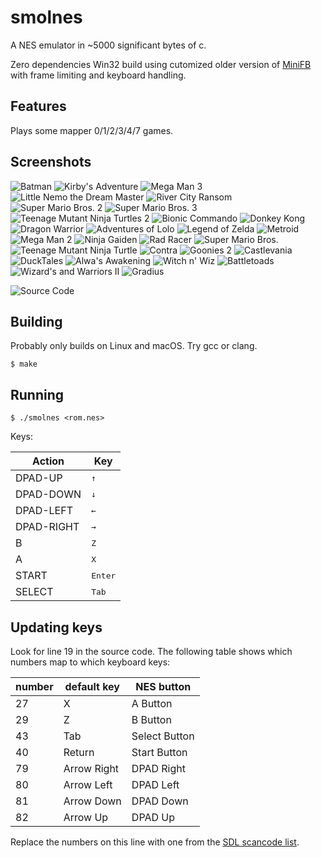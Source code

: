 # smolnes

A NES emulator in ~5000 significant bytes of c.

Zero dependencies Win32 build using cutomized older version of [MiniFB](https://github.com/emoon/minifb) with frame limiting and keyboard handling.

## Features

Plays some mapper 0/1/2/3/4/7 games.

## Screenshots

![Batman](img/batman.gif)
![Kirby's Adventure](img/kirby.gif)
![Mega Man 3](img/mm3.gif)
![Little Nemo the Dream Master](img/nemo.gif)
![River City Ransom](img/rcr.gif)
![Super Mario Bros. 2](img/smb2.gif)
![Super Mario Bros. 3](img/smb3.gif)
![Teenage Mutant Ninja Turtles 2](img/tmnt2.gif)
![Bionic Commando](img/bc.gif)
![Donkey Kong](img/dk.gif)
![Dragon Warrior](img/dw.gif)
![Adventures of Lolo](img/lolo.gif)
![Legend of Zelda](img/loz.gif)
![Metroid](img/met.gif)
![Mega Man 2](img/mm2.gif)
![Ninja Gaiden](img/ng.gif)
![Rad Racer](img/rr.gif)
![Super Mario Bros.](img/smb.gif)
![Teenage Mutant Ninja Turtle](img/tmnt.gif)
![Contra](img/contra.gif)
![Goonies 2](img/g2.gif)
![Castlevania](img/cv.gif)
![DuckTales](img/dt.gif)
![Alwa's Awakening](img/alwa.gif)
![Witch n' Wiz](img/wnw.gif)
![Battletoads](img/bt.gif)
![Wizard's and Warriors II](img/ww2.gif)
![Gradius](img/grad.gif)

![Source Code](img/smolnes.png)

## Building

Probably only builds on Linux and macOS. Try gcc or clang.

```
$ make
```

## Running

```
$ ./smolnes <rom.nes>
```

Keys:

| Action | Key |
| --- | --- |
| DPAD-UP | <kbd>↑</kbd> |
| DPAD-DOWN | <kbd>↓</kbd> |
| DPAD-LEFT | <kbd>←</kbd> |
| DPAD-RIGHT | <kbd>→</kbd> |
| B | <kbd>Z</kbd> |
| A | <kbd>X</kbd> |
| START | <kbd>Enter</kbd> |
| SELECT | <kbd>Tab</kbd> |

## Updating keys

Look for line 19 in the source code. The following table shows which
numbers map to which keyboard keys:

| number | default key | NES button |
| - | - | - |
| 27 | X | A Button |
| 29 | Z | B Button |
| 43 | Tab | Select Button |
| 40 | Return | Start Button |
| 79 | Arrow Right | DPAD Right |
| 80 | Arrow Left | DPAD Left |
| 81 | Arrow Down | DPAD Down |
| 82 | Arrow Up | DPAD Up |

Replace the numbers on this line with one from the [SDL scancode list](https://www.libsdl.org/tmp/SDL/include/SDL_scancode.h).

